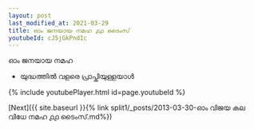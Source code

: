 ```yaml
---
layout: post
last_modified_at: 2021-03-29
title: ഓം ജനയായ നമഹ ൧൧ ടൈംസ്
youtubeId: cJ5jGkPndIc
---
```

 
 
 ഓം ജനയായ നമഹ 
 
 -  യുദ്ധത്തിൽ വളരെ പ്രാപ്തിയുള്ളയാൾ 
 
  
 
  
 
 
 
 
 
 


{% include youtubePlayer.html id=page.youtubeId %}
 
[Next]({{ site.baseurl }}{% link  split1/_posts/2013-03-30-ഓം വിജയ കല വിധേ നമഹ ൧൧ ടൈംസ്.md%})
 
